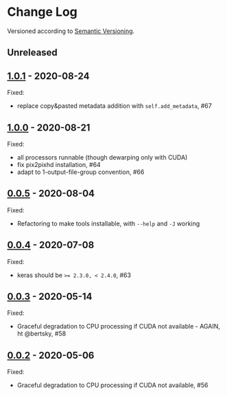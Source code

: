 Change Log
==========
Versioned according to [Semantic Versioning](http://semver.org/).

## Unreleased

## [1.0.1] - 2020-08-24

Fixed:

  * replace copy&pasted metadata addition with `self.add_metadata`, #67

## [1.0.0] - 2020-08-21

Fixed:

  * all processors runnable (though dewarping only with CUDA)
  * fix pix2pixhd installation, #64
  * adapt to 1-output-file-group convention, #66

## [0.0.5] - 2020-08-04

Fixed:

  * Refactoring to make tools installable, with `--help` and `-J` working

## [0.0.4] - 2020-07-08

Fixed:

  * keras should be `>= 2.3.0, < 2.4.0`, #63

## [0.0.3] - 2020-05-14

Fixed:

  * Graceful degradation to CPU processing if CUDA not available - AGAIN, ht @bertsky, #58

## [0.0.2] - 2020-05-06

Fixed:

  * Graceful degradation to CPU processing if CUDA not available, #56

<!-- link-labels -->
[1.0.1]: ../../compare/v1.0.1...v1.0.0
[1.0.0]: ../../compare/v1.0.0...v0.0.5
[0.0.5]: ../../compare/v0.0.5...v0.0.4
[0.0.4]: ../../compare/v0.0.3...v0.0.4
[0.0.3]: ../../compare/v0.0.2...v0.0.3
[0.0.2]: ../../compare/HEAD...v0.0.2
